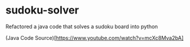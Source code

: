 # sudoku-solver
Refactored a java code that solves a sudoku board into python

(Java Code Source)[https://www.youtube.com/watch?v=mcXc8Mva2bA]
